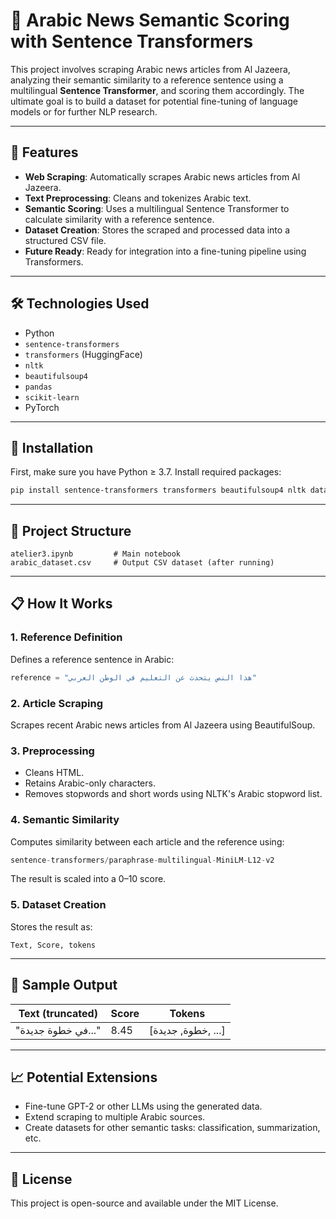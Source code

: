 # 📰 Arabic News Semantic Scoring with Sentence Transformers

This project involves scraping Arabic news articles from Al Jazeera, analyzing their semantic similarity to a reference sentence using a multilingual **Sentence Transformer**, and scoring them accordingly. The ultimate goal is to build a dataset for potential fine-tuning of language models or for further NLP research.

---

## 📌 Features

- **Web Scraping**: Automatically scrapes Arabic news articles from Al Jazeera.
- **Text Preprocessing**: Cleans and tokenizes Arabic text.
- **Semantic Scoring**: Uses a multilingual Sentence Transformer to calculate similarity with a reference sentence.
- **Dataset Creation**: Stores the scraped and processed data into a structured CSV file.
- **Future Ready**: Ready for integration into a fine-tuning pipeline using Transformers.

---

## 🛠️ Technologies Used

- Python
- `sentence-transformers`
- `transformers` (HuggingFace)
- `nltk`
- `beautifulsoup4`
- `pandas`
- `scikit-learn`
- PyTorch

---

## 🚀 Installation

First, make sure you have Python ≥ 3.7. Install required packages:

```bash
pip install sentence-transformers transformers beautifulsoup4 nltk datasets accelerate
```

---

## 📂 Project Structure

```
atelier3.ipynb         # Main notebook
arabic_dataset.csv     # Output CSV dataset (after running)
```

---

## 📋 How It Works

### 1. Reference Definition
Defines a reference sentence in Arabic:
```python
reference = "هذا النص يتحدث عن التعليم في الوطن العربي"
```

### 2. Article Scraping
Scrapes recent Arabic news articles from Al Jazeera using BeautifulSoup.

### 3. Preprocessing
- Cleans HTML.
- Retains Arabic-only characters.
- Removes stopwords and short words using NLTK's Arabic stopword list.

### 4. Semantic Similarity
Computes similarity between each article and the reference using:
```python
sentence-transformers/paraphrase-multilingual-MiniLM-L12-v2
```
The result is scaled into a 0–10 score.

### 5. Dataset Creation
Stores the result as:
```csv
Text, Score, tokens
```

---

## 🧪 Sample Output

| Text (truncated)        | Score | Tokens                  |
|-------------------------|-------|--------------------------|
| "في خطوة جديدة..."       | 8.45  | [خطوة, جديدة, ...]       |

---

## 📈 Potential Extensions

- Fine-tune GPT-2 or other LLMs using the generated data.
- Extend scraping to multiple Arabic sources.
- Create datasets for other semantic tasks: classification, summarization, etc.

---

## 📜 License

This project is open-source and available under the MIT License.
